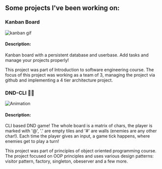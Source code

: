 ## Some projects I've been working on:

### Kanban Board
![kanban gif](https://user-images.githubusercontent.com/59761605/127751548-e046553e-f50d-4263-86cd-0dd5081916fa.gif)
#### Description:
Kanban board with a persistent database and userbase. Add tasks and manage your projects properly!

This project was part of Introduction to software engineering course. The focus of this project was working as a team of 3, managing the project via github and implementing a 4 tier architecture project.

### DND-CLI 🧙‍♂️
![Animation](https://user-images.githubusercontent.com/59761605/127750908-ff88399d-46b1-4c21-9b37-5f9db8e7b5ce.gif)
#### Description:
CLI based DND game! The whole board is a matrix of chars, the player is marked with '@', '.' are empty tiles and '#' are walls (enemies are any other char!). Each time the player gives an input, a game tick happens, where enemies get to play a turn!

This project was part of principles of object oriented programming course. The project focused on OOP principles and uses various design patterns: visitor pattern, factory, singleton, obeserver and a few more.

